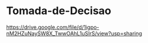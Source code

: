 # Tomada-de-Decisao 
https://drive.google.com/file/d/1igpo-nM2HZuNaySW8X_TwwOAhL1uSIrS/view?usp=sharing 

